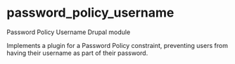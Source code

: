 password_policy_username
========================

Password Policy Username Drupal module

Implements a plugin for a Password Policy constraint, preventing users from
having their username as part of their password.
